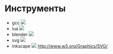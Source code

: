 # Инструменты #
  * gcc [![](http://gcc.gnu.org/img/gccegg-65.png)](http://gcc.gnu.org/)
  * lua [![](http://www.lua.org/images/logo.gif)](http://www.lua.org/)
  * blender [![](http://www.blender.org/fileadmin/site/_gfx/nav-home.png)](http://www.blender.org)
  * svg [![](http://www.w3.org/Graphics/SVG/logo/tmpSVGlogo.png)](http://www.planetsvg.com/)
  * inkscape [![](http://www.inkscape.org/images/header-logo.png)](http://www.inkscape.org/index.php?lang=ru) http://www.w3.org/Graphics/SVG/